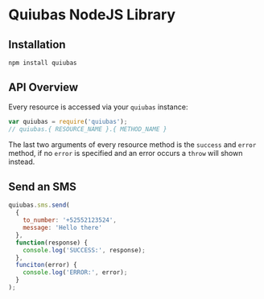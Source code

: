 # Quiubas NodeJS Library

## Installation

`npm install quiubas`

## API Overview

Every resource is accessed via your `quiubas` instance:

```js
var quiubas = require('quiubas');
// quiubas.{ RESOURCE_NAME }.{ METHOD_NAME }
```

The last two arguments of every resource method is the `success` and `error` method, if no `error` is specified and an error occurs a `throw` will shown instead.

## Send an SMS
```js
quiubas.sms.send(
  {
  	to_number: '+52552123524',
  	message: 'Hello there'
  },
  function(response) {
    console.log('SUCCESS:', response);
  },
  funciton(error) {
	console.log('ERROR:', error);
  }
);
```

